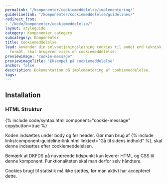 ```yaml
---
permalink: "/komponenter/cookiemeddelelse/implementering/"
guidelinelink: "/komponenter/cookiemeddelelse/guidelines/"
redirect_from:
- "/kode/komponenter/cookiemeddelelse/"
layout: styleguide
category: Komponenter_category
subcategory: Komponenter
title: Cookiemeddelelse
lead: Anvender din selvbetjeningsløsning cookies til andet end teknisk nødvendige
  formål, skal brugeren vises en cookiemeddelelse.
previewimage: "cookie-message"
previewimageTitle: "Eksempel på cookiemeddelelse"
anchor: false
description: Dokumentation på implementering af cookiemeddelelse.
tags:
---
```


## Installation

### HTML Struktur

{% include code/syntax.html component="cookie-message" copybutton=true %}

Koden indsættes under body og før header. Gør man brug af {% include links/component-guideline-link.html linktext="Gå til sidens indhold" %}, skal denne indsættes efter cookiemeddelelsen.

Bemærk at DKFDS på nuværende tidspunkt kun leverer HTML og CSS til denne komponent. Funktionaliteten skal man derfor selv håndtere.

Cookies brugt til statistik må ikke sættes, før man aktivt har accepteret dette.